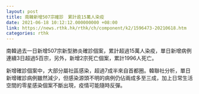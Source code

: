 ```yaml
---
layout: post
title: 南韓新增507宗確診　累計逾15萬人染疫
date: 2021-06-18 10:12:12.000000000 +08:00
link: https://news.rthk.hk/rthk/ch/component/k2/1596473-20210618.htm
categories: rthk
---
```


南韓過去一日新增507宗新型肺炎確診個案，累計超過15萬人染疫，單日新增病例連續3日超過5百宗，另外，新增2宗死亡個案，累計1996人死亡。

新增確診個案中，大部分屬社區感染，超過7成半來自首都圈。韓聯社分析，單日新增確診病例雖然減少，但感染源頭不明的病例仍佔兩成多至三成，加上日常生活空間的零星感染個案不斷出現，疫情可能隨時反彈。
